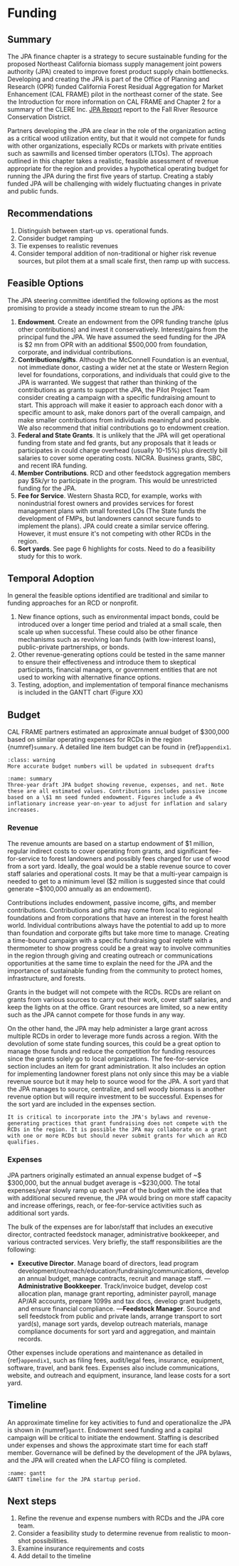 # Funding

## Summary
The JPA finance chapter is a strategy to secure sustainable funding for the proposed Northeast California biomass supply management joint powers authority (JPA) created to improve forest product supply chain bottlenecks. Developing and creating the JPA is part of the Office of Planning and Research (OPR) funded California Forest Residual Aggregation for Market Enhancement (CAL FRAME) pilot in the northeast corner of the state. See the Introduction for more information on CAL FRAME and Chapter 2 for a summary of the CLERE Inc. [JPA Report](http://gg.gg/1a0lji) report to the Fall River Resource Conservation District.

Partners developing the JPA are clear in the role of the organization acting as a critical wood utilization entity, but that it would not compete for funds with other organizations, especially RCDs or markets with private entities such as sawmills and licensed timber operators (LTOs). The approach outlined in this chapter takes a realistic, feasible assessment of revenue appropriate for the region and provides a hypothetical operating budget for running the JPA during the first five years of startup. Creating a stably funded JPA will be challenging with widely fluctuating changes in private and public funds.

## Recommendations
1. Distinguish between start-up vs. operational funds.
2. Consider budget ramping
3. Tie expenses to realistic revenues
4. Consider temporal addition of non-traditional or higher risk revenue sources, but pilot them at a small scale first, then ramp up with success.


## Feasible Options
The JPA steering committee identified the following options as the most promising to provide a steady income stream to run the JPA:

1. **Endowment**. Create an endowment from the OPR funding tranche (plus other contributions) and invest it conservatively. Interest/gains from the principal fund the JPA. We have assumed the seed funding for the JPA is \$2 mn from OPR with an additional $500,000 from foundation, corporate, and individual contributions.
2. **Contributions/gifts**. Although the McConnell Foundation is an eventual, not immediate donor, casting a wider net at the state or Western Region level for foundations, corporations, and individuals that could give to the JPA is warranted. We suggest that rather than thinking of the contributions as grants to support the JPA, the Pilot Project Team consider creating a campaign with a specific fundraising amount to start. This approach will make it easier to approach each donor with a specific amount to ask, make donors part of the overall campaign, and make smaller contributions from individuals meaningful and possible. We also recommend that initial contributions go to endowment creation.
3. **Federal and State Grants**. It is unlikely that the JPA will get operational funding from state and fed grants, but any proposals that it leads or participates in could charge overhead (usually 10-15%) plus directly bill salaries to cover some operating costs. NICRA. Business grants, SBC, and recent IRA funding.
4. **Member Contributions**. RCD and other feedstock aggregation members pay \$5k/yr to participate in the program. This would be unrestricted funding for the JPA.
5. **Fee for Service**. Western Shasta RCD, for example, works with nonindustrial forest owners and provides services for forest management plans with small forested LOs (The State funds the development of FMPs, but landowners cannot secure funds to implement the plans). JPA could create a similar service offering. However, it must ensure it's not competing with other RCDs in the region.
6. **Sort yards**. See page 6 highlights for costs. Need to do a feasibility study for this to work.

## Temporal Adoption
In general the feasible options identified are traditional and similar to funding approaches for an RCD or nonprofit. 

1. New finance options, such as environmental impact bonds, could be introduced over a longer time period and trialed at a small scale, then scale up when successful. These could also be other finance mechanisms such as revolving loan funds (with low-interest loans), public-private partnerships, or bonds.
2. Other revenue-generating options could be tested in the same manner to ensure their effectiveness and introduce them to skeptical participants, financial managers, or government entities that are not used to working with alternative finance options.
3. Testing, adoption, and implementation of temporal finance mechanisms is included in the GANTT chart (Figure XX)
  
## Budget
CAL FRAME partners estimated an approximate annual budget of \$300,000 based on similar operating expenses for RCDs in the region {numref}`summary`. A detailed line item budget can be found in {ref}`appendix1`.
 
```{admonition} Budget Numbers are Draft
:class: warning
More accurate budget numbers will be updated in subsequent drafts
```

```{figure} /figures/summary.png
:name: summary
Three-year draft JPA budget showing revenue, expenses, and net. Note these are all estimated values. Contributions includes passive income based on a \$1 mn seed funded endowment. Figures include a 4% inflationary increase year-on-year to adjust for inflation and salary increases.
```

### Revenue
The revenue amounts are based on a startup endowment of \$1 million, regular indirect costs to cover operating from grants, and significant fee-for-service to forest landowners and possibly fees charged for use of wood from a sort yard. Ideally, the goal would be a stable revenue source to cover staff salaries and operational costs. It may be that a multi-year campaign is needed to get to a minimum level (\$2 million is suggested since that could generate ~\$100,000 annually as an endowment).

Contributions includes endowment, passive income, gifts, and member contributions. Contributions and gifts may come from local to regional foundations and from corporations that have an interest in the forest health world. Individual contributions always have the potential to add up to more than foundation and corporate gifts but take more time to manage. Creating a time-bound campaign with a specific fundraising goal replete with a thermometer to show progress could be a great way to involve communities in the region through giving and creating outreach or communications opportunities at the same time to explain the need for the JPA and the importance of sustainable funding from the community to protect homes, infrastructure, and forests.

Grants in the budget will not compete with the RCDs. RCDs are reliant on grants from various sources to carry out their work, cover staff salaries, and keep the lights on at the office. Grant resources are limited, so a new entity such as the JPA cannot compete for those funds in any way.

On the other hand, the JPA may help administer a large grant across multiple RCDs in order to leverage more funds across a region. With the devolution of some state funding sources, this could be a great option to manage those funds and reduce the competition for funding resources since the grants solely go to local organizations. The fee-for-service section includes an item for grant administration. It also includes an option for implementing landowner forest plans not only since this may be a viable revenue source but it may help to source wood for the JPA. A sort yard that the JPA manages to source, centralize, and sell woody biomass is another revenue option but will require investment to be successful. Expenses for the sort yard are included in the expenses section.

```{caution}
It is critical to incorporate into the JPA's bylaws and revenue-generating practices that grant fundraising does not compete with the RCDs in the region. It is possible the JPA may collaborate on a grant with one or more RCDs but should never submit grants for which an RCD qualifies.
```

### Expenses
JPA partners originally estimated an annual expense budget of ~\$ $300,000, but the annual budget average is ~\$230,000. The total expenses/year slowly ramp up each year of the budget with the idea that with additional secured revenue, the JPA would bring on more staff capacity and increase offerings, reach, or fee-for-service activities such as additional sort yards.

The bulk of the expenses are for labor/staff that includes an executive director, contracted feedstock manager, administrative bookkeeper, and various contracted services. Very briefly, the staff responsibilities are the following:

- **Executive Director**. Manage board of directors, lead program development/outreach/education/fundraising/communications, develop an annual budget, manage contracts, recruit and manage staff.
—**Administrative Bookkeeper**. Track/invoice budget, develop cost allocation plan, manage grant reporting, administer payroll, manage AP/AR accounts, prepare 1099s and tax docs, develop grant budgets, and ensure financial compliance.
—**Feedstock Manager**. Source and sell feedstock from public and private lands, arrange transport to sort yard(s), manage sort yards, develop outreach materials, manage compliance documents for sort yard and aggregation, and maintain records.

Other expenses include operations and maintenance as detailed in {ref}`appendix1`, such as filing fees, audit/legal fees, insurance, equipment, software, travel, and bank fees. Expenses also include communications, website, and outreach and equipment, insurance, land lease costs for a sort yard.

## Timeline
An approximate timeline for key activities to fund and operationalize the JPA is shown in {numref}`gantt`. Endowment seed funding and a capital campaign will be critical to initiate the endowment. Staffing is described under expenses and shows the approximate start time for each staff member. Governance will be defined by the development of the JPA bylaws, and the JPA will created when the LAFCO filing is completed.

```{figure} /figures/gantt.png
:name: gantt
GANTT timeline for the JPA startup period.
```

## Next steps
1. Refine the revenue and expense numbers with RCDs and the JPA core team.
2. Consider a feasibility study to determine revenue from realistic to moon-shot possibilities.
3. Examine insurance requirements and costs
4. Add detail to the timeline
